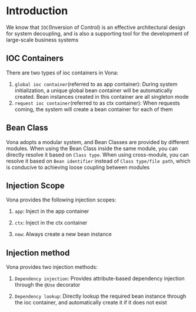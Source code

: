 # Introduction

We know that `IOC`(Inversion of Control) is an effective architectural design for system decoupling, and is also a supporting tool for the development of large-scale business systems

## IOC Containers

There are two types of ioc containers in Vona:

1. `global ioc container`(referred to as app container): During system initialization, a unique global bean container will be automatically created. Bean instances created in this container are all singleton mode
2. `request ioc container`(referred to as ctx container): When requests coming, the system will create a bean container for each of them

## Bean Class

Vona adopts a modular system, and Bean Classes are provided by different modules. When using the Bean Class inside the same module, you can directly resolve it based on `Class type`. When using cross-module, you can resolve it based on `Bean identifier` instead of `Class type/file path`, which is conducive to achieving loose coupling between modules

## Injection Scope

Vona provides the following injection scopes:

1. `app`: Inject in the app container

2. `ctx`: Inject in the ctx container

3. `new`: Always create a new bean instance

## Injection method

Vona provides two injection methods:

1. `Dependency injection`: Provides attribute-based dependency injection through the `@Use` decorator

2. `Dependency lookup`: Directly lookup the required bean instance through the ioc container, and automatically create it if it does not exist